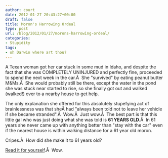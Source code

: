 ```yaml
---
author: court
date: 2012-01-27 20:43:27+00:00
draft: false
title: Moron's Harrowing Ordeal
type: post
url: /blog/2012/01/27/morons-harrowing-ordeal/
categories:
- Stupidity
tags:
- oh Darwin where art thou?
---
```


A Texan woman got her car stuck in some mud in Idaho, and despite the fact that she was COMPLETELY UNINJURED and perfectly fine, proceeded to spend the next week in the car.Â  She "survived" by eating peanut butter M&Ms.Â  She would probably still be there, except the water in the pond she was stuck near started to rise, so she finally got out and walked (walked!) over to a nearby house to get help.

The only explanation she offered for this absolutely stupefying act of brainlessness was that sheÂ had "always been told not to leave her vehicle if she became stranded".Â  Wow.Â  Just wow.Â  The best part is that this little gal who was just doing what she was told is **61 YEARS OLD**.Â  In 61 years she never came up with anything better than "stay with the car" even if the nearest house is within walking distance for a 61 year old moron.

Cripes.Â  How did she make it to 61 years old?

[Read it for yourself](http://magicvalley.com/news/local/texas-woman-stranded-for-days-in-burley-dairy-wastewater-pond/article_5db76702-6e90-53e1-87ef-ca5160f9118b.html).Â  Wow.

